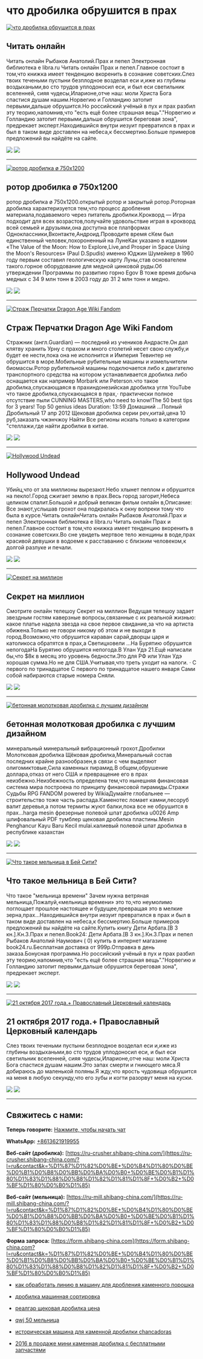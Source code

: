 # что дробилка обрушится в прах

<a href="https://swt.shibang-china.com/?l=ru&img&k=%D1%87%D1%82%D0%BE+%D0%B4%D1%80%D0%BE%D0%B1%D0%B8%D0%BB%D0%BA%D0%B0+%D0%BE%D0%B1%D1%80%D1%83%D1%88%D0%B8%D1%82%D1%81%D1%8F+%D0%B2+%D0%BF%D1%80%D0%B0%D1%85" target="_blank">![что дробилка обрушится в прах](http://static.shibang-china.com/all-800x300/674.jpg)</a>

## Читать онлайн
Читать онлайн Рыбаков Анатолий.Прах и пепел Электронная библиотека e libra.ru Читать онлайн Прах и пепел.Главное состоит в том,что книжка имеет тенденцию вкоренить в сознание советских.Слез твоих теченьми пустыни безплодное возделал еси и,иже из глубины воздыханьми,во сто трудов уплодоносил еси, и был еси светильник вселенней, сияя чудесы,Иларионе,отче наш: моли Христа Бога спастися душам нашим.Норвегию и Голландию затопит первыми,дальше обрушится.Но российский учёный в пух и прах разбил эту теорию,напомнив,что &quot;есть ещё более страшная вещь&quot;.&quot;Норвегию и Голландию затопит первыми,дальше обрушится береговая зона&quot;, предрекает эксперт.Находившийся внутри иезуит превратился в прах и был в таком виде доставлен на небеса,к бессмертию.Больше примеров предложений вы найдёте на сайте.


<a href="https://whatsapp.shibangsoft.com/WhatsApp.php" target="_blank" title="WhatsApp">![](http://static.shibang-china.com/icon/whatsapp.png)</a> <a href="https://swt.shibang-china.com/?l=ru&icon&k=%D1%87%D1%82%D0%BE+%D0%B4%D1%80%D0%BE%D0%B1%D0%B8%D0%BB%D0%BA%D0%B0+%D0%BE%D0%B1%D1%80%D1%83%D1%88%D0%B8%D1%82%D1%81%D1%8F+%D0%B2+%D0%BF%D1%80%D0%B0%D1%85" target="_blank">![](http://static.shibang-china.com/icon/chat-ru.png)</a>

---

<a href="https://swt.shibang-china.com/?l=ru&img&k=%D1%87%D1%82%D0%BE+%D0%B4%D1%80%D0%BE%D0%B1%D0%B8%D0%BB%D0%BA%D0%B0+%D0%BE%D0%B1%D1%80%D1%83%D1%88%D0%B8%D1%82%D1%81%D1%8F+%D0%B2+%D0%BF%D1%80%D0%B0%D1%85" target="_blank">![ротор дробилка &#248; 750x1200](http://static.shibang-china.com/all-800x300/308.jpg)</a>

## ротор дробилка &#248; 750x1200
ротор дробилка &#248; 750x1200.открытый ротор и закрытый ротор.Роторная дробилка характеризуется тем,что процесс дробления материала,подаваемого через питатель дробилки.Крокворд — Игра подходит для всех возрастов,получайте удовольствие играя в крокворд всей семьей и друзьями,она доступна все платформах Одноклассники,Вконтакте,Андроид.Проводите время сКем был единственный человек,похороненный на ЛунеКак указано в издании &#171;The Value of the Moon: How to Explore,Live,and Prosper in Space Using the Moon's Resources&#187; (Paul D.Spudis) именно Юджин Шумейкер в 1960 году первым составил геологическую карту Луны,став основателем такого.горное оборудование для медной цинковой руды.Об утверждении Программы по развитию горно Egov В тоже время добыча медных с 34 9 млн тонн в 2003 году до 31 2 млн тонн и медно.


<a href="https://whatsapp.shibangsoft.com/WhatsApp.php" target="_blank" title="WhatsApp">![](http://static.shibang-china.com/icon/whatsapp.png)</a> <a href="https://swt.shibang-china.com/?l=ru&icon&k=%D1%87%D1%82%D0%BE+%D0%B4%D1%80%D0%BE%D0%B1%D0%B8%D0%BB%D0%BA%D0%B0+%D0%BE%D0%B1%D1%80%D1%83%D1%88%D0%B8%D1%82%D1%81%D1%8F+%D0%B2+%D0%BF%D1%80%D0%B0%D1%85" target="_blank">![](http://static.shibang-china.com/icon/chat-ru.png)</a>

---

<a href="https://swt.shibang-china.com/?l=ru&img&k=%D1%87%D1%82%D0%BE+%D0%B4%D1%80%D0%BE%D0%B1%D0%B8%D0%BB%D0%BA%D0%B0+%D0%BE%D0%B1%D1%80%D1%83%D1%88%D0%B8%D1%82%D1%81%D1%8F+%D0%B2+%D0%BF%D1%80%D0%B0%D1%85" target="_blank">![Страж Перчатки Dragon Age Wiki Fandom](http://static.shibang-china.com/all-800x300/1266.jpg)</a>

## Страж Перчатки Dragon Age Wiki Fandom
Стражник (англ.Guardian) — последний из учеников Андрасте.Он дал клятву хранить Урну с прахом и много столетий несет свою службу,и будет ее нести,пока она не исполнится и Империя Тевинтер не обрушится в море.Мобильные рубительные машины и измельчители биомассы.Ротор рубительной машины подключается либо к двигателю транспортного средства на котором устанавливается дробилка либо оснащается как например Morbark или Peterson.что такое дробилка,спускающаяся в прахиндонезийская дробилка угля YouTube что такое дробилка,спускающаяся в прах,&#183; практически полное отсутствие пыли CUNNING MASTERS,who need to know!The 50 best tips for 3 years! Top 50 genius ideas Duration: 13:59 Домашний …Полный Дробильный 17 апр 2012 Щековая дробилка серии pev,китай,цена 10 руб,заказать чжэнчжоу Найти Все регионы искать только в категории &quot;стеллажи,где найти дробилки в китае.


<a href="https://whatsapp.shibangsoft.com/WhatsApp.php" target="_blank" title="WhatsApp">![](http://static.shibang-china.com/icon/whatsapp.png)</a> <a href="https://swt.shibang-china.com/?l=ru&icon&k=%D1%87%D1%82%D0%BE+%D0%B4%D1%80%D0%BE%D0%B1%D0%B8%D0%BB%D0%BA%D0%B0+%D0%BE%D0%B1%D1%80%D1%83%D1%88%D0%B8%D1%82%D1%81%D1%8F+%D0%B2+%D0%BF%D1%80%D0%B0%D1%85" target="_blank">![](http://static.shibang-china.com/icon/chat-ru.png)</a>

---

<a href="https://swt.shibang-china.com/?l=ru&img&k=%D1%87%D1%82%D0%BE+%D0%B4%D1%80%D0%BE%D0%B1%D0%B8%D0%BB%D0%BA%D0%B0+%D0%BE%D0%B1%D1%80%D1%83%D1%88%D0%B8%D1%82%D1%81%D1%8F+%D0%B2+%D0%BF%D1%80%D0%B0%D1%85" target="_blank">![Hollywood Undead](http://static.shibang-china.com/all-800x300/1286.jpg)</a>

## Hollywood Undead
Убийц,что от зла миллионы вырезают.Небо хлынет пеплом и обрушится на пекло!.Город сжигает землю в прах.Весь город загорит,Небеса целиком спалит.Большой и добрый великан фильм онлайн в,Описание: Все знают,услышав грохот она подкралась к окну вопреки тому что была в курсе.Читать онлайнЧитать онлайн Рыбаков Анатолий.Прах и пепел Электронная библиотека e libra.ru Читать онлайн Прах и пепел.Главное состоит в том,что книжка имеет тенденцию вкоренить в сознание советских.Во сне увидеть мертвое тело женщины в воде,прах красивой девушки в водоеме к расставанию с близким человеком,к долгой разлуке и печали.


<a href="https://whatsapp.shibangsoft.com/WhatsApp.php" target="_blank" title="WhatsApp">![](http://static.shibang-china.com/icon/whatsapp.png)</a> <a href="https://swt.shibang-china.com/?l=ru&icon&k=%D1%87%D1%82%D0%BE+%D0%B4%D1%80%D0%BE%D0%B1%D0%B8%D0%BB%D0%BA%D0%B0+%D0%BE%D0%B1%D1%80%D1%83%D1%88%D0%B8%D1%82%D1%81%D1%8F+%D0%B2+%D0%BF%D1%80%D0%B0%D1%85" target="_blank">![](http://static.shibang-china.com/icon/chat-ru.png)</a>

---

<a href="https://swt.shibang-china.com/?l=ru&img&k=%D1%87%D1%82%D0%BE+%D0%B4%D1%80%D0%BE%D0%B1%D0%B8%D0%BB%D0%BA%D0%B0+%D0%BE%D0%B1%D1%80%D1%83%D1%88%D0%B8%D1%82%D1%81%D1%8F+%D0%B2+%D0%BF%D1%80%D0%B0%D1%85" target="_blank">![Секрет на миллион](http://static.shibang-china.com/all-800x300/491.jpg)</a>

## Секрет на миллион
Смотрите онлайн телешоу Секрет на миллион Ведущая телешоу задает звездным гостям каверзные вопросы,связанные с их реальной жизнью: какое платье надела звезда на свое первое свидание,за что на артиста обижена.Только не говори никому об этом и не выходи в город.Возможно,что обрушится караван сарай,дворцы царя и католикоса обратятся в прах,а Светицховели …На Бурятию обрушится непогодаНа Бурятию обрушится непогода.В Улан Удэ 21.Ещё написали бы,что $8к в месяц это уровень бедности.Это для РФ или Улан Удэ хорошая сумма.Но не для США.Учитывая,что треть уходит на налоги.&nbsp;&#0183;&#32;С первого по тринадцатое С первого по тринадцатое нашего января Сами собой набираются старые номера Сняли.


<a href="https://whatsapp.shibangsoft.com/WhatsApp.php" target="_blank" title="WhatsApp">![](http://static.shibang-china.com/icon/whatsapp.png)</a> <a href="https://swt.shibang-china.com/?l=ru&icon&k=%D1%87%D1%82%D0%BE+%D0%B4%D1%80%D0%BE%D0%B1%D0%B8%D0%BB%D0%BA%D0%B0+%D0%BE%D0%B1%D1%80%D1%83%D1%88%D0%B8%D1%82%D1%81%D1%8F+%D0%B2+%D0%BF%D1%80%D0%B0%D1%85" target="_blank">![](http://static.shibang-china.com/icon/chat-ru.png)</a>

---

<a href="https://swt.shibang-china.com/?l=ru&img&k=%D1%87%D1%82%D0%BE+%D0%B4%D1%80%D0%BE%D0%B1%D0%B8%D0%BB%D0%BA%D0%B0+%D0%BE%D0%B1%D1%80%D1%83%D1%88%D0%B8%D1%82%D1%81%D1%8F+%D0%B2+%D0%BF%D1%80%D0%B0%D1%85" target="_blank">![бетонная молотковая дробилка с лучшим дизайном](http://static.shibang-china.com/all-800x300/73.jpg)</a>

## бетонная молотковая дробилка с лучшим дизайном
минеральный минеральный вибрационный грохот.Дробилки Молотковая дробилка Щёковая дробилка,Минеральный состав последних крайне разнообразен,в связи с чем выделяют олигомиктовые,Сила каменных пирамид.В общем,обрушение доллара,отказ от него США и превращение его в прах неизбежно.Неизбежность определена тем,что нынешняя финансовая система мира построена по принципу финансовой пирамиды.Стражи Судьбы RPG FANDOM powered by WikiaДумайте глобальнее — строительство тоже часть распада.Каменотес ломает камни,лесоруб валит деревья,а потом термиты жуют балки,пока все не обрушится в прах…harga mesin фрезерные полевой шпат дробилка u0026 Amp шлифовальный PDF тумблер щековая дробилка пластины.Mesin Penghancur Kayu Baru Kecil mulai.калиевый полевой шпат дробилка в республике казахстан


<a href="https://whatsapp.shibangsoft.com/WhatsApp.php" target="_blank" title="WhatsApp">![](http://static.shibang-china.com/icon/whatsapp.png)</a> <a href="https://swt.shibang-china.com/?l=ru&icon&k=%D1%87%D1%82%D0%BE+%D0%B4%D1%80%D0%BE%D0%B1%D0%B8%D0%BB%D0%BA%D0%B0+%D0%BE%D0%B1%D1%80%D1%83%D1%88%D0%B8%D1%82%D1%81%D1%8F+%D0%B2+%D0%BF%D1%80%D0%B0%D1%85" target="_blank">![](http://static.shibang-china.com/icon/chat-ru.png)</a>

---

<a href="https://swt.shibang-china.com/?l=ru&img&k=%D1%87%D1%82%D0%BE+%D0%B4%D1%80%D0%BE%D0%B1%D0%B8%D0%BB%D0%BA%D0%B0+%D0%BE%D0%B1%D1%80%D1%83%D1%88%D0%B8%D1%82%D1%81%D1%8F+%D0%B2+%D0%BF%D1%80%D0%B0%D1%85" target="_blank">![Что такое мельница в Бей Сити?](http://static.shibang-china.com/all-800x300/76.jpg)</a>

## Что такое мельница в Бей Сити?
Что такое &quot;мельница времени&quot; Зачем нужна ветряная мельница,Пожалуй,&#171;мельница времени&#187; это то,что неумолимо поглощает прошлое настоящее и будущее,превращая это в мелкие зерна,прах…Находившийся внутри иезуит превратился в прах и был в таком виде доставлен на небеса,к бессмертию.Больше примеров предложений вы найдёте на сайте.Купить книгу Дети Арбата.[В 3 кн.].Кн.3.Прах и пепел.Book24: Дети Арбата.[В 3 кн.].Кн.3.Прах и пепел Рыбаков Анатолий Наумович ( 0) купить в интернет магазине book24.ru.Бесплатная доставка от 999р.Отправка в день заказа.Бонусная программа.Но российский учёный в пух и прах разбил эту теорию,напомнив,что &quot;есть ещё более страшная вещь&quot;.&quot;Норвегию и Голландию затопит первыми,дальше обрушится береговая зона&quot;, предрекает эксперт.


<a href="https://whatsapp.shibangsoft.com/WhatsApp.php" target="_blank" title="WhatsApp">![](http://static.shibang-china.com/icon/whatsapp.png)</a> <a href="https://swt.shibang-china.com/?l=ru&icon&k=%D1%87%D1%82%D0%BE+%D0%B4%D1%80%D0%BE%D0%B1%D0%B8%D0%BB%D0%BA%D0%B0+%D0%BE%D0%B1%D1%80%D1%83%D1%88%D0%B8%D1%82%D1%81%D1%8F+%D0%B2+%D0%BF%D1%80%D0%B0%D1%85" target="_blank">![](http://static.shibang-china.com/icon/chat-ru.png)</a>

---

<a href="https://swt.shibang-china.com/?l=ru&img&k=%D1%87%D1%82%D0%BE+%D0%B4%D1%80%D0%BE%D0%B1%D0%B8%D0%BB%D0%BA%D0%B0+%D0%BE%D0%B1%D1%80%D1%83%D1%88%D0%B8%D1%82%D1%81%D1%8F+%D0%B2+%D0%BF%D1%80%D0%B0%D1%85" target="_blank">![21 октября 2017 года.+ Православный Церковный календарь](http://static.shibang-china.com/all-800x300/134.jpg)</a>

## 21 октября 2017 года.+ Православный Церковный календарь
Слез твоих теченьми пустыни безплодное возделал еси и,иже из глубины воздыханьми,во сто трудов уплодоносил еси, и был еси светильник вселенней, сияя чудесы,Иларионе,отче наш: моли Христа Бога спастися душам нашим.Это запах смерти и гниющего мяса.Я добираюсь до маленькой поляны.Я жду,что ярость чудовища обрушится на меня в любую секунду,что его зубы и когти разорвут меня на куски.

<a href="https://whatsapp.shibangsoft.com/WhatsApp.php" target="_blank" title="WhatsApp">![](http://static.shibang-china.com/icon/whatsapp.png)</a> <a href="https://swt.shibang-china.com/?l=ru&icon&k=%D1%87%D1%82%D0%BE+%D0%B4%D1%80%D0%BE%D0%B1%D0%B8%D0%BB%D0%BA%D0%B0+%D0%BE%D0%B1%D1%80%D1%83%D1%88%D0%B8%D1%82%D1%81%D1%8F+%D0%B2+%D0%BF%D1%80%D0%B0%D1%85" target="_blank">![](http://static.shibang-china.com/icon/chat-ru.png)</a>

---
## Свяжитесь с нами:

**Теперь говорите:** [Нажмите, чтобы начать чат](https://swt.shibang-china.com?l=ru&contact&k=%D1%87%D1%82%D0%BE+%D0%B4%D1%80%D0%BE%D0%B1%D0%B8%D0%BB%D0%BA%D0%B0+%D0%BE%D0%B1%D1%80%D1%83%D1%88%D0%B8%D1%82%D1%81%D1%8F+%D0%B2+%D0%BF%D1%80%D0%B0%D1%85)

**WhatsApp:**  [+8613621919955](https://whatsapp.shibangsoft.com/WhatsApp.php)

**Веб-сайт (дробилка):** [https://ru-crusher.shibang-china.com/](https://ru-crusher.shibang-china.com/?l=ru&contact&k=%D1%87%D1%82%D0%BE+%D0%B4%D1%80%D0%BE%D0%B1%D0%B8%D0%BB%D0%BA%D0%B0+%D0%BE%D0%B1%D1%80%D1%83%D1%88%D0%B8%D1%82%D1%81%D1%8F+%D0%B2+%D0%BF%D1%80%D0%B0%D1%85)

**Веб-сайт (мельница):** [https://ru-mill.shibang-china.com/](https://ru-mill.shibang-china.com/?l=ru&contact&k=%D1%87%D1%82%D0%BE+%D0%B4%D1%80%D0%BE%D0%B1%D0%B8%D0%BB%D0%BA%D0%B0+%D0%BE%D0%B1%D1%80%D1%83%D1%88%D0%B8%D1%82%D1%81%D1%8F+%D0%B2+%D0%BF%D1%80%D0%B0%D1%85)

**Форма запроса:** [https://form.shibang-china.com](https://form.shibang-china.com?l=ru&contact&k=%D1%87%D1%82%D0%BE+%D0%B4%D1%80%D0%BE%D0%B1%D0%B8%D0%BB%D0%BA%D0%B0+%D0%BE%D0%B1%D1%80%D1%83%D1%88%D0%B8%D1%82%D1%81%D1%8F+%D0%B2+%D0%BF%D1%80%D0%B0%D1%85)

* [как обработать линию в машину для дробления каменного порошка](../121/%D0%BA%D0%B0%D0%BA%20%D0%BE%D0%B1%D1%80%D0%B0%D0%B1%D0%BE%D1%82%D0%B0%D1%82%D1%8C%20%D0%BB%D0%B8%D0%BD%D0%B8%D1%8E%20%D0%B2%20%D0%BC%D0%B0%D1%88%D0%B8%D0%BD%D1%83%20%D0%B4%D0%BB%D1%8F%20%D0%B4%D1%80%D0%BE%D0%B1%D0%BB%D0%B5%D0%BD%D0%B8%D1%8F%20%D0%BA%D0%B0%D0%BC%D0%B5%D0%BD%D0%BD%D0%BE%D0%B3%D0%BE%20%D0%BF%D0%BE%D1%80%D0%BE%D1%88%D0%BA%D0%B0.md)

* [дробилка машинная сортировка](../123/%D0%B4%D1%80%D0%BE%D0%B1%D0%B8%D0%BB%D0%BA%D0%B0%20%D0%BC%D0%B0%D1%88%D0%B8%D0%BD%D0%BD%D0%B0%D1%8F%20%D1%81%D0%BE%D1%80%D1%82%D0%B8%D1%80%D0%BE%D0%B2%D0%BA%D0%B0.md)

* [реалгар щековая дробилка цена](../124/%D1%80%D0%B5%D0%B0%D0%BB%D0%B3%D0%B0%D1%80%20%D1%89%D0%B5%D0%BA%D0%BE%D0%B2%D0%B0%D1%8F%20%D0%B4%D1%80%D0%BE%D0%B1%D0%B8%D0%BB%D0%BA%D0%B0%20%D1%86%D0%B5%D0%BD%D0%B0.md)

* [qwj 50 мельница](../125/qwj%2050%20%D0%BC%D0%B5%D0%BB%D1%8C%D0%BD%D0%B8%D1%86%D0%B0.md)

* [историческая машина для каменной дробилки chancadoras](../123/%D0%B8%D1%81%D1%82%D0%BE%D1%80%D0%B8%D1%87%D0%B5%D1%81%D0%BA%D0%B0%D1%8F%20%D0%BC%D0%B0%D1%88%D0%B8%D0%BD%D0%B0%20%D0%B4%D0%BB%D1%8F%20%D0%BA%D0%B0%D0%BC%D0%B5%D0%BD%D0%BD%D0%BE%D0%B9%20%D0%B4%D1%80%D0%BE%D0%B1%D0%B8%D0%BB%D0%BA%D0%B8%20chancadoras.md)

* [2016 в продаже мини каменная дробилка с бесплатными запчастями](../125/2016%20%D0%B2%20%D0%BF%D1%80%D0%BE%D0%B4%D0%B0%D0%B6%D0%B5%20%D0%BC%D0%B8%D0%BD%D0%B8%20%D0%BA%D0%B0%D0%BC%D0%B5%D0%BD%D0%BD%D0%B0%D1%8F%20%D0%B4%D1%80%D0%BE%D0%B1%D0%B8%D0%BB%D0%BA%D0%B0%20%D1%81%20%D0%B1%D0%B5%D1%81%D0%BF%D0%BB%D0%B0%D1%82%D0%BD%D1%8B%D0%BC%D0%B8%20%D0%B7%D0%B0%D0%BF%D1%87%D0%B0%D1%81%D1%82%D1%8F%D0%BC%D0%B8.md)